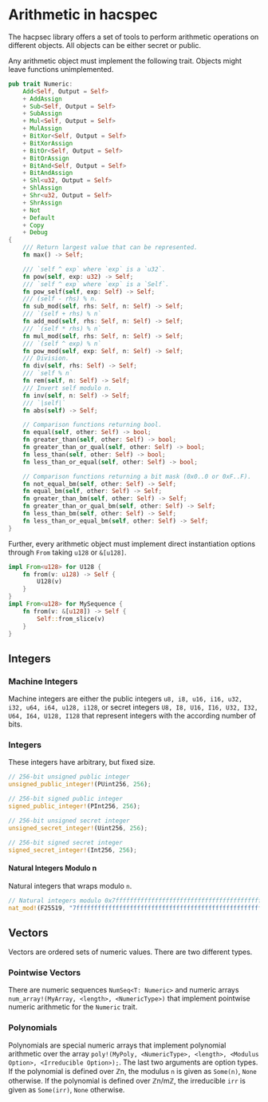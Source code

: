 # Arithmetic in hacspec

The hacpsec library offers a set of tools to perform arithmetic operations on different objects.
All objects can be either secret or public.

Any arithmetic object must implement the following trait.
Objects might leave functions unimplemented.
```Rust
pub trait Numeric:
    Add<Self, Output = Self>
    + AddAssign
    + Sub<Self, Output = Self>
    + SubAssign
    + Mul<Self, Output = Self>
    + MulAssign
    + BitXor<Self, Output = Self>
    + BitXorAssign
    + BitOr<Self, Output = Self>
    + BitOrAssign
    + BitAnd<Self, Output = Self>
    + BitAndAssign
    + Shl<u32, Output = Self>
    + ShlAssign
    + Shr<u32, Output = Self>
    + ShrAssign
    + Not
    + Default
    + Copy
    + Debug
{
    /// Return largest value that can be represented.
    fn max() -> Self;

    /// `self ^ exp` where `exp` is a `u32`.
    fn pow(self, exp: u32) -> Self;
    /// `self ^ exp` where `exp` is a `Self`.
    fn pow_self(self, exp: Self) -> Self;
    /// (self - rhs) % n.
    fn sub_mod(self, rhs: Self, n: Self) -> Self;
    /// `(self + rhs) % n`
    fn add_mod(self, rhs: Self, n: Self) -> Self;
    /// `(self * rhs) % n`
    fn mul_mod(self, rhs: Self, n: Self) -> Self;
    /// `(self ^ exp) % n`
    fn pow_mod(self, exp: Self, n: Self) -> Self;
    /// Division.
    fn div(self, rhs: Self) -> Self;
    /// `self % n`
    fn rem(self, n: Self) -> Self;
    /// Invert self modulo n.
    fn inv(self, n: Self) -> Self;
    /// `|self|`
    fn abs(self) -> Self;

    // Comparison functions returning bool.
    fn equal(self, other: Self) -> bool;
    fn greater_than(self, other: Self) -> bool;
    fn greater_than_or_qual(self, other: Self) -> bool;
    fn less_than(self, other: Self) -> bool;
    fn less_than_or_equal(self, other: Self) -> bool;

    // Comparison functions returning a bit mask (0x0..0 or 0xF..F).
    fn not_equal_bm(self, other: Self) -> Self;
    fn equal_bm(self, other: Self) -> Self;
    fn greater_than_bm(self, other: Self) -> Self;
    fn greater_than_or_qual_bm(self, other: Self) -> Self;
    fn less_than_bm(self, other: Self) -> Self;
    fn less_than_or_equal_bm(self, other: Self) -> Self;
}
```

Further, every arithmetic object must implement direct instantiation options through `From` taking `u128` or `&[u128]`.

```Rust
impl From<u128> for U128 {
    fn from(v: u128) -> Self {
        U128(v)
    }
}
impl From<u128> for MySequence {
    fn from(v: &[u128]) -> Self {
        Self::from_slice(v)
    }
}
```

## Integers

### Machine Integers
Machine integers are either the public integers `u8, i8, u16, i16, u32, i32, u64, i64, u128, i128`, or secret integers `U8, I8, U16, I16, U32, I32, U64, I64, U128, I128` that represent integers with the according number of bits.

### Integers
These integers have arbitrary, but fixed size.

 ```Rust
 // 256-bit unsigned public integer
 unsigned_public_integer!(PUint256, 256);

 // 256-bit signed public integer
 signed_public_integer!(PInt256, 256);

 // 256-bit unsigned secret integer
 unsigned_secret_integer!(Uint256, 256);

 // 256-bit signed secret integer
 signed_secret_integer!(Int256, 256);
 ```

#### Natural Integers Modulo n
Natural integers that wraps modulo `n`.

 ```Rust
 // Natural integers modulo 0x7fffffffffffffffffffffffffffffffffffffffffffffffffffffffffffffed
 nat_mod!(F25519, "7fffffffffffffffffffffffffffffffffffffffffffffffffffffffffffffed");
 ```

## Vectors
Vectors are ordered sets of numeric values.
There are two different types.

### Pointwise Vectors
There are numeric sequences `NumSeq<T: Numeric>` and numeric arrays `num_array!(MyArray, <length>, <NumericType>)` that implement pointwise numeric arithmetic for the `Numeric` trait.

### Polynomials
Polynomials are special numeric arrays that implement polynomial arithmetic over the array `poly!(MyPoly, <NumericType>, <length>, <Modulus Option>, <Irreducible Option>);`.
The last two arguments are option types.
If the polynomial is defined over ℤn, the modulus `n` is given as `Some(n)`, `None` otherwise.
If the polynomial is defined over ℤn/mℤ, the irreducible `irr` is given as `Some(irr)`, `None` otherwise.
